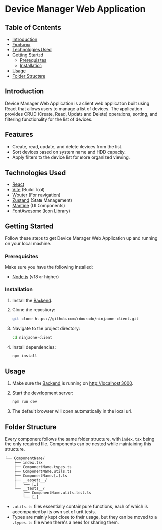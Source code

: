 # Device Manager Web Application

## Table of Contents

- [Introduction](#introduction)
- [Features](#features)
- [Technologies Used](#technologies-used)
- [Getting Started](#getting-started)
  - [Prerequisites](#prerequisites)
  - [Installation](#installation)
- [Usage](#usage)
- [Folder Structure](#folder-structure)

## Introduction

Device Manager Web Application is a client web application built using React that allows users to manage a list of devices. The application provides CRUD (Create, Read, Update and Delete) operations, sorting, and filtering functionality for the list of devices.

## Features

- Create, read, update, and delete devices from the list.
- Sort devices based on system name and HDD capacity.
- Apply filters to the device list for more organized viewing.

## Technologies Used

- [React](https://react.dev/)
- [Vite](https://vitejs.dev/) (Build Tool)
- [Wouter](https://github.com/molefrog/wouter) (For navigation)
- [Zustand](https://github.com/pmndrs/zustand) (State Management)
- [Mantine](https://mantine.dev/) (UI Components)
- [FontAwesome](https://fontawesome.com/) (Icon Library)

## Getting Started

Follow these steps to get Device Manager Web Application up and running on your local machine.

### Prerequisites

Make sure you have the following installed:

- [Node.js](https://nodejs.org/en) (v18 or higher)

### Installation

1. Install the [Backend](https://github.com/NinjaRMM/devicesTask_serverApp).

2. Clone the repository:

   ```sh
   git clone https://github.com/rdourado/ninjaone-client.git
   ```

3. Navigate to the project directory:

   ```sh
   cd ninjaone-client
   ```

4. Install dependencies:

   ```sh
   npm install
   ```

## Usage

1. Make sure the [Backend](https://github.com/NinjaRMM/devicesTask_serverApp) is running on [http://localhost:3000](http://localhost:3000).

2. Start the development server:

   ```sh
   npm run dev
   ```

3. The default browser will open automatically in the local url.

## Folder Structure

Every component follows the same folder structure, with `index.tsx` being the only required file. Components can be nested while maintaining this structure.

```
└── ComponentName/
    ├── index.tsx
    ├── ComponentName.types.ts
    ├── ComponentName.utils.ts
    ├── ComponentName.[…].ts
    ├── __assets__/
    │   └── […]
    └── __tests__/
        ├── ComponentName.utils.test.ts
        └── […]
```

- `.utils.ts` files essentially contain pure functions, each of which is accompanied by its own set of unit tests.
- Types are mainly kept close to their usage, but they can be moved to a `.types.ts` file when there's a need for sharing them.
